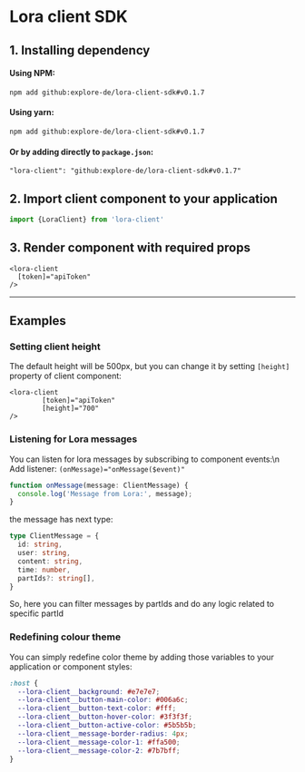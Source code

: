 # Lora client SDK

## 1. Installing dependency
#### Using NPM:
```shell
npm add github:explore-de/lora-client-sdk#v0.1.7
```

#### Using yarn:
```shell
npm add github:explore-de/lora-client-sdk#v0.1.7
```

#### Or by adding directly to `package.json`:
`"lora-client": "github:explore-de/lora-client-sdk#v0.1.7"`


## 2. Import client component to your application
```typescript
import {LoraClient} from 'lora-client'
```

## 3. Render component with required props 
```angular2html
<lora-client 
  [token]="apiToken" 
/>
```

___

## Examples

### Setting client height
The default height will be 500px, but you can change it by setting `[height]` property of client component: 
```angular2html
<lora-client
        [token]="apiToken"
        [height]="700"
/>
```

### Listening for Lora messages
You can listen for lora messages by subscribing to component events:\n
Add listener: `(onMessage)="onMessage($event)"`
```typescript
function onMessage(message: ClientMessage) {
  console.log('Message from Lora:', message);
}
```

the message has next type:
```typescript
type ClientMessage = {
  id: string,
  user: string,
  content: string,
  time: number,
  partIds?: string[],
}
```
So, here you can filter messages by partIds and do any logic related to specific partId


### Redefining colour theme
You can simply redefine color theme by adding those variables to your application or component styles:  
```scss
:host {
  --lora-client__background: #e7e7e7;
  --lora-client__button-main-color: #006a6c;
  --lora-client__button-text-color: #fff;
  --lora-client__button-hover-color: #3f3f3f;
  --lora-client__button-active-color: #5b5b5b;
  --lora-client__message-border-radius: 4px;
  --lora-client__message-color-1: #ffa500;
  --lora-client__message-color-2: #7b7bff;
}
```
